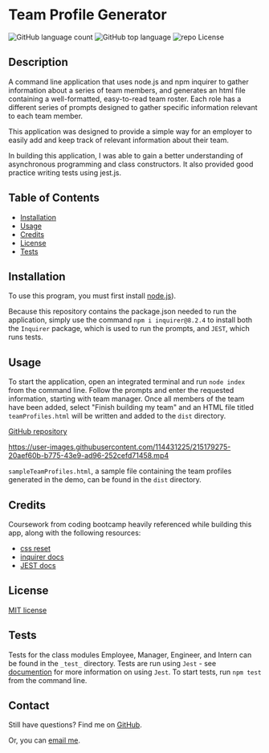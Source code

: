 # Team Profile Generator

![GitHub language count](https://img.shields.io/github/languages/count/rbkeyes/team-profile-generator?color=magenta)
![GitHub top language](https://img.shields.io/github/languages/top/rbkeyes/team-profile-generator)
![repo License](https://img.shields.io/github/license/rbkeyes/team-profile-generator?color=purple)


## Description

A command line application that uses node.js and npm inquirer to gather information about a series of team members, and generates an html file containing a well-formatted, easy-to-read team roster. Each role has a different series of prompts designed to gather specific information relevant to each team member.

This application was designed to provide a simple way for an employer to easily add and keep track of relevant information about their team. 

In building this application, I was able to gain a better understanding of asynchronous programming and class constructors. It also provided good practice writing tests using jest.js. 


## Table of Contents

- [Installation](#installation)
- [Usage](#usage)
- [Credits](#credits)
- [License](#license)
- [Tests](#tests)


## Installation

To use this program, you must first install [node.js](https://nodejs.org/en/)).

Because this repository contains the package.json needed to run the application, simply use the command `npm i inquirer@8.2.4` to install both the `Inquirer` package, which is used to run the prompts, and `JEST`, which runs tests.


## Usage

To start the application, open an integrated terminal and run ```node index``` from the command line. Follow the prompts and enter the requested information, starting with team manager. Once all members of the team have been added, select "Finish building my team" and an HTML file titled `teamProfiles.html` will be written and added to the `dist` directory. 

[GitHub repository](https://github.com/rbkeyes/team-profile-generator)

https://user-images.githubusercontent.com/114431225/215179275-20aef60b-b775-43e9-ad96-252cefd71458.mp4

`sampleTeamProfiles.html`, a sample file containing the team profiles generated in the demo, can be found in the `dist` directory.

## Credits

Coursework from coding bootcamp heavily referenced while building this app, along with the following resources:

- [css reset](https://piccalil.li/blog/a-modern-css-reset/)
- [inquirer docs](https://www.npmjs.com/package/inquirer/v/8.2.4)
- [JEST docs](https://jestjs.io/docs/getting-started)


## License

[MIT license](./LICENSE)



## Tests

Tests for the class modules Employee, Manager, Engineer, and Intern can be found in the `_test_` directory. Tests are run using `Jest` - see [documention](https://jestjs.io/) for more information on using `Jest`. To start tests, run ```npm test``` from the command line.


## Contact

Still have questions? Find me on [GitHub](https://github.com/rbkeyes).

Or, you can [email me](mailto:rbkeyes@gmail.com).
